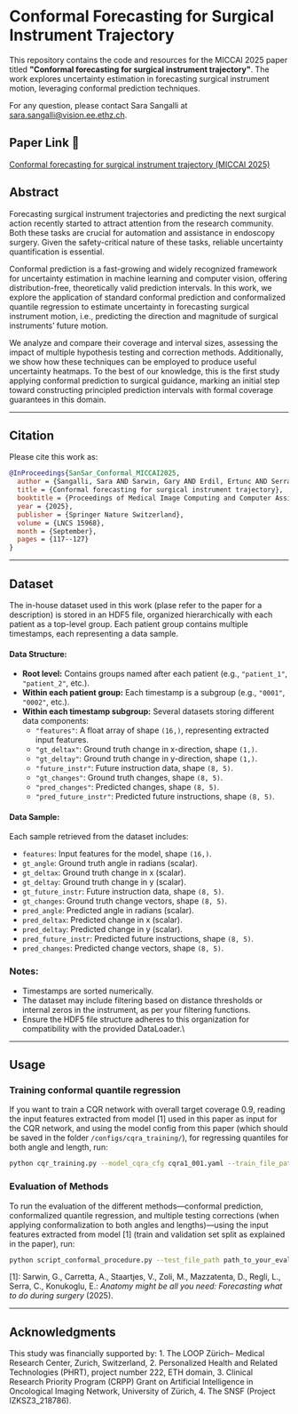 # Conformal Forecasting for Surgical Instrument Trajectory

This repository contains the code and resources for the MICCAI 2025 paper titled **"Conformal forecasting for surgical instrument trajectory"**. The work explores uncertainty estimation in forecasting surgical instrument motion, leveraging conformal prediction techniques.

For any question, please contact Sara Sangalli at sara.sangalli@vision.ee.ethz.ch.

## Paper Link 📄
[Conformal forecasting for surgical instrument trajectory (MICCAI 2025)](https://papers.miccai.org/miccai-2025/paper/0260_paper.pdf)

## Abstract
Forecasting surgical instrument trajectories and predicting the next surgical action recently started to attract attention from the research community. Both these tasks are crucial for automation and assistance in endoscopy surgery. Given the safety-critical nature of these tasks, reliable uncertainty quantification is essential.

Conformal prediction is a fast-growing and widely recognized framework for uncertainty estimation in machine learning and computer vision, offering distribution-free, theoretically valid prediction intervals. In this work, we explore the application of standard conformal prediction and conformalized quantile regression to estimate uncertainty in forecasting surgical instrument motion, i.e., predicting the direction and magnitude of surgical instruments’ future motion.

We analyze and compare their coverage and interval sizes, assessing the impact of multiple hypothesis testing and correction methods. Additionally, we show how these techniques can be employed to produce useful uncertainty heatmaps. To the best of our knowledge, this is the first study applying conformal prediction to surgical guidance, marking an initial step toward constructing principled prediction intervals with formal coverage guarantees in this domain.

---

## Citation
Please cite this work as:
```bibtex
@InProceedings{SanSar_Conformal_MICCAI2025,
  author = {Sangalli, Sara AND Sarwin, Gary AND Erdil, Ertunc AND Serra, Carlo AND Carretta, Alessandro AND Staartjes, Victor AND Konukoglu, Ender},
  title = {Conformal forecasting for surgical instrument trajectory},
  booktitle = {Proceedings of Medical Image Computing and Computer Assisted Intervention -- MICCAI 2025},
  year = {2025},
  publisher = {Springer Nature Switzerland},
  volume = {LNCS 15968},
  month = {September},
  pages = {117--127}
}
```

---

## Dataset
The in-house dataset used in this work (plase refer to the paper for a description) is stored in an HDF5 file, organized hierarchically with each patient as a top-level group. Each patient group contains multiple timestamps, each representing a data sample.

#### Data Structure:
- **Root level:** Contains groups named after each patient (e.g., `"patient_1"`, `"patient_2"`, etc.).
- **Within each patient group:** Each timestamp is a subgroup (e.g., `"0001"`, `"0002"`, etc.).
- **Within each timestamp subgroup:** Several datasets storing different data components:
  - `"features"`: A float array of shape `(16,)`, representing extracted input features.
  - `"gt_deltax"`: Ground truth change in x-direction, shape `(1,)`.
  - `"gt_deltay"`: Ground truth change in y-direction, shape `(1,)`.
  - `"future_instr"`: Future instruction data, shape `(8, 5)`.
  - `"gt_changes"`: Ground truth changes, shape `(8, 5)`.
  - `"pred_changes"`: Predicted changes, shape `(8, 5)`.
  - `"pred_future_instr"`: Predicted future instructions, shape `(8, 5)`.

#### Data Sample:
Each sample retrieved from the dataset includes:
- `features`: Input features for the model, shape `(16,)`.
- `gt_angle`: Ground truth angle in radians (scalar).
- `gt_deltax`: Ground truth change in x (scalar).
- `gt_deltay`: Ground truth change in y (scalar).
- `gt_future_instr`: Future instruction data, shape `(8, 5)`.
- `gt_changes`: Ground truth change vectors, shape `(8, 5)`.
- `pred_angle`: Predicted angle in radians (scalar).
- `pred_deltax`: Predicted change in x (scalar).
- `pred_deltay`: Predicted change in y (scalar).
- `pred_future_instr`: Predicted future instructions, shape `(8, 5)`.
- `pred_changes`: Predicted change vectors, shape `(8, 5)`.

### Notes:
- Timestamps are sorted numerically.
- The dataset may include filtering based on distance thresholds or internal zeros in the instrument, as per your filtering functions.
- Ensure the HDF5 file structure adheres to this organization for compatibility with the provided DataLoader.\
---

## Usage

### Training conformal quantile regression
If you want to train a CQR network with overall target coverage 0.9, reading the input features extracted from model [1] used in this paper as input for the CQR network, and using the model config from this paper (which should be saved in the folder `/configs/cqra_training/`), for regressing quantiles for both angle and length, run:

```bash
python cqr_training.py --model_cqra_cfg cqra1_001.yaml --train_file_path train_hdf5_path.hdf5 --val_file_path val_hdf5_path.hdf5 --checkpoint_dir /checkpoint_folder/ --quantile 0.9 --test_type "angles_and_length"
```

### Evaluation of Methods
To run the evaluation of the different methods—conformal prediction, conformalized quantile regression, and multiple testing corrections (when applying conformalization to both angles and lengths)—using the input features extracted from model [1] (train and validation set split as explained in the paper), run:

```bash
python script_conformal_procedure.py --test_file_path path_to_your_eval_set.hdf5 --checkpoint_dir /checkpoint_folder/ --test_type "angles_and_length" --quantile 0.9
```

[1]: Sarwin, G., Carretta, A., Staartjes, V., Zoli, M., Mazzatenta, D., Regli, L., Serra, C., Konukoglu, E.: *Anatomy might be all you need: Forecasting what to do during surgery* (2025).

---

## Acknowledgments
This study was financially supported by: 1. The LOOP Zürich– Medical Research Center, Zurich, Switzerland, 2. Personalized Health and Related Technologies (PHRT), project number 222, ETH domain, 3. Clinical Research Priority Program (CRPP) Grant on Artificial Intelligence in Oncological Imaging Network, University of Zürich, 4. The SNSF (Project IZKSZ3_218786).
